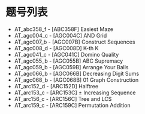 # 题号列表

- AT_abc358_f - [ABC358F] Easiest Maze
- AT_agc004_c - [AGC004C] AND Grid
- AT_agc007_b - [AGC007B] Construct Sequences
- AT_agc008_d - [AGC008D] K-th K
- AT_agc041_c - [AGC041C] Domino Quality
- AT_agc055_b - [AGC055B] ABC Supremacy
- AT_agc059_b - [AGC059B] Arrange Your Balls
- AT_agc066_b - [AGC066B] Decreasing Digit Sums
- AT_agc068_b - [AGC068B] 01 Graph Construction
- AT_arc152_d - [ARC152D] Halftree
- AT_arc153_c - [ARC153C] ± Increasing Sequence
- AT_arc156_c - [ARC156C] Tree and LCS
- AT_arc159_c - [ARC159C] Permutation Addition
